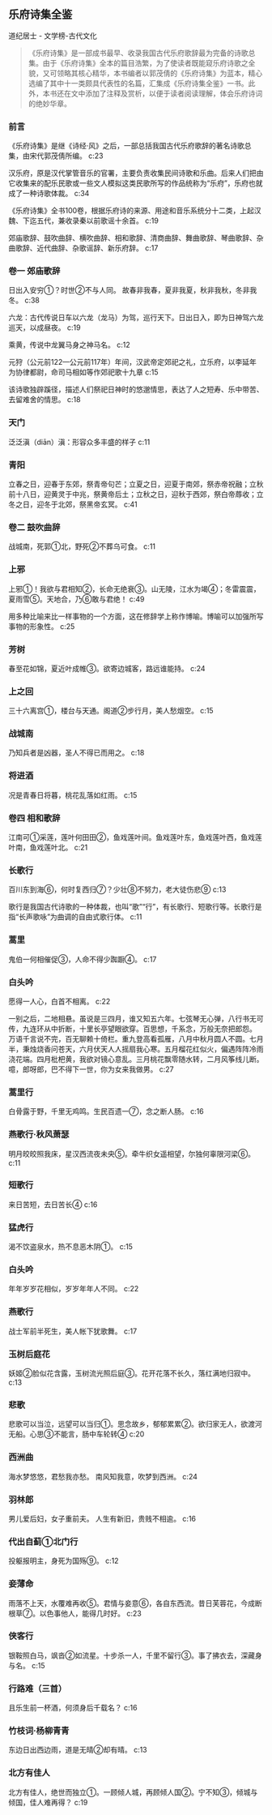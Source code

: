 ## 乐府诗集全鉴

道纪居士  -  文学榜-古代文化

> 《乐府诗集》是一部成书最早、收录我国古代乐府歌辞最为完备的诗歌总集。由于《乐府诗集》全本的篇目浩繁，为了使读者既能窥乐府诗歌之全貌，又可领略其核心精华，本书编者以郭茂倩的《乐府诗集》为蓝本，精心选编了其中十一类颇具代表性的名篇，汇集成《乐府诗集全鉴》一书。此外，本书还在文中添加了注释及赏析，以便于读者阅读理解，体会乐府诗词的绝妙华章。

### 前言

《乐府诗集》是继《诗经·风》之后，一部总括我国古代乐府歌辞的著名诗歌总集，由宋代郭茂倩所编。 c:23

汉乐府，原是汉代掌管音乐的官署，主要负责收集民间诗歌和乐曲。后来人们把由它收集来的配乐民歌或一些文人模拟这类民歌所写的作品统称为“乐府”，乐府也就成了一种诗歌体裁。 c:34

《乐府诗集》全书100卷，根据乐府诗的来源、用途和音乐系统分十二类，上起汉魏、下迄五代，兼收录秦以前歌谣十余首。 c:19

郊庙歌辞、鼓吹曲辞、横吹曲辞、相和歌辞、清商曲辞、舞曲歌辞、琴曲歌辞、杂曲歌辞、近代曲辞、杂歌谣辞、新乐府辞。 c:17

### 卷一 郊庙歌辞

日出入安穷①？时世②不与人同。
故春非我春，夏非我夏，秋非我秋，冬非我冬。 c:38

六龙：古代传说日车以六龙（龙马）为驾，巡行天下。日出日入，即为日神驾六龙巡天，以成昼夜。 c:19

乘黄，传说中龙翼马身之神马名。 c:12

元狩（公元前122—公元前117年）年间，汉武帝定郊祀之礼，立乐府，以李延年为协律都尉，命司马相如等作郊祀歌十九章 c:15

该诗歌独辟蹊径，描述人们祭祀日神时的悠邈情思，表达了人之短寿、乐中带苦、去留难舍的情思。 c:18

### 天门

泛泛滇（diān）滇：形容众多丰盛的样子 c:11

### 青阳

立春之日，迎春于东郊，祭青帝句芒；立夏之日，迎夏于南郊，祭赤帝祝融；立秋前十八日，迎黄灵于中兆，祭黄帝后土；立秋之日，迎秋于西郊，祭白帝蓐收；立冬之日，迎冬于北郊，祭黑帝玄冥。 c:41

### 卷二 鼓吹曲辞

战城南，死郭①北，野死②不葬乌可食。 c:11

### 上邪

上邪①！我欲与君相知②，长命无绝衰③。山无陵，江水为竭④；冬雷震震，夏雨雪⑤。天地合，乃⑥敢与君绝！ c:49

用多种比喻来比一样事物的一个方面，这在修辞学上称作博喻。博喻可以加强所写事物的形象性。 c:25

### 芳树

春至花如锦，夏近叶成帷③。欲寄边城客，路远谁能持。 c:24

### 上之回

三十六离宫①，楼台与天通。阁道②步行月，美人愁烟空。 c:15

### 战城南

乃知兵者是凶器，圣人不得已而用之。 c:18

### 将进酒

况是青春日将暮，桃花乱落如红雨。 c:15

### 卷四 相和歌辞

江南可①采莲，莲叶何田田②，鱼戏莲叶间。鱼戏莲叶东，鱼戏莲叶西，鱼戏莲叶南，鱼戏莲叶北。 c:21

### 长歌行

百川东到海⑥，何时复西归⑦？少壮⑧不努力，老大徒伤悲⑨ c:13

歌行是我国古代诗歌的一种体裁，也叫“歌”“行”，有长歌行、短歌行等。长歌行是指“长声歌咏”为曲调的自由式歌行体。 c:11

### 蒿里

鬼伯一何相催促③，人命不得少踟蹰④。 c:17

### 白头吟

愿得一人心，白首不相离。 c:22

一别之后，二地相悬。虽说是三四月，谁又知五六年。七弦琴无心弹，八行书无可传，九连环从中折断，十里长亭望眼欲穿。百思想，千系念，万般无奈把郎怨。
万语千言说不完，百无聊赖十倚栏。重九登高看孤雁，八月中秋月圆人不圆。七月半，秉烛烧香问苍天，六月伏天人人摇扇我心寒。五月榴花红似火，偏遇阵阵冷雨浇花端。四月枇杷黄，我欲对镜心意乱。三月桃花飘零随水转，二月风筝线儿断。噫，郎呀郎，巴不得下一世，你为女来我做男。 c:27

### 蒿里行

白骨露于野，千里无鸡鸣。生民百遗一⑦，念之断人肠。 c:16

### 燕歌行·秋风萧瑟

明月皎皎照我床，星汉西流夜未央⑤。牵牛织女遥相望，尔独何辜限河梁⑥。 c:11

### 短歌行

来日苦短，去日苦长④ c:16

### 猛虎行

渴不饮盗泉水，热不息恶木阴①。 c:15

### 白头吟

年年岁岁花相似，岁岁年年人不同。 c:22

### 燕歌行

战士军前半死生，美人帐下犹歌舞。 c:17

### 玉树后庭花

妖姬②脸似花含露，玉树流光照后庭③。花开花落不长久，落红满地归寂中。 c:13

### 悲歌

悲歌可以当泣，远望可以当归①。思念故乡，郁郁累累②。欲归家无人，欲渡河无船。心思③不能言，肠中车轮转④ c:20

### 西洲曲

海水梦悠悠，君愁我亦愁。
南风知我意，吹梦到西洲。 c:24

### 羽林郎

男儿爱后妇，女子重前夫。
人生有新旧，贵贱不相逾。 c:16

### 代出自蓟①北门行

投躯报明主，身死为国殇⑨。 c:12

### 妾薄命

雨落不上天，水覆难再收⑤。君情与妾意⑥，各自东西流。昔日芙蓉花，今成断根草⑦。以色事他人，能得几时好。 c:23

### 侠客行

银鞍照白马，飒沓②如流星。十步杀一人，千里不留行③。事了拂衣去，深藏身与名。 c:15

### 行路难（三首）

且乐生前一杯酒，何须身后千载名？ c:16

### 竹枝词·杨柳青青

东边日出西边雨，道是无晴②却有晴。 c:13

### 北方有佳人

北方有佳人，绝世而独立①。一顾倾人城，再顾倾人国②。宁不知③，倾城与倾国，佳人难再得？ c:19
